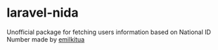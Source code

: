 # laravel-nida
Unofficial package for fetching users information based on National ID Number made by [emilkitua](https://github.com/emilkitua/)
